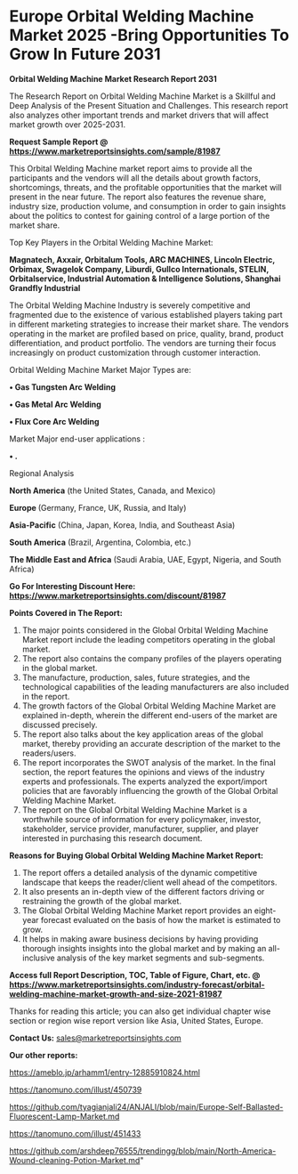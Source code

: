 # Europe Orbital Welding Machine Market 2025 -Bring Opportunities To Grow In Future 2031

<strong>Orbital Welding Machine Market Research Report 2031</strong>

The Research Report on Orbital Welding Machine Market is a Skillful and Deep Analysis of the Present Situation and Challenges. This research report also analyzes other important trends and market drivers that will affect market growth over 2025-2031.

<strong>Request Sample Report @ <a href=https://www.marketreportsinsights.com/sample/81987>https://www.marketreportsinsights.com/sample/81987</a></strong>

This Orbital Welding Machine market report aims to provide all the participants and the vendors will all the details about growth factors, shortcomings, threats, and the profitable opportunities that the market will present in the near future. The report also features the revenue share, industry size, production volume, and consumption in order to gain insights about the politics to contest for gaining control of a large portion of the market share.

Top Key Players in the Orbital Welding Machine Market:

<strong>Magnatech, Axxair, Orbitalum Tools, ARC MACHINES, Lincoln Electric, Orbimax, Swagelok Company, Liburdi, Gullco Internationals, STELIN, Orbitalservice, Industrial Automation & Intelligence Solutions, Shanghai Grandfly Industrial</strong>

The Orbital Welding Machine Industry is severely competitive and fragmented due to the existence of various established players taking part in different marketing strategies to increase their market share. The vendors operating in the market are profiled based on price, quality, brand, product differentiation, and product portfolio. The vendors are turning their focus increasingly on product customization through customer interaction.

Orbital Welding Machine Market Major Types are:

<strong>• Gas Tungsten Arc Welding

• Gas Metal Arc Welding

• Flux Core Arc Welding</strong>

Market Major end-user applications :

<strong>• .</strong>

Regional Analysis

</u><strong><b>North America</b></strong> (the United States, Canada, and Mexico)

<strong><b>Europe </b></strong>(Germany, France, UK, Russia, and Italy)

<strong><b>Asia-Pacific</b></strong> (China, Japan, Korea, India, and Southeast Asia)

<strong><b>South America</b></strong> (Brazil, Argentina, Colombia, etc.)

<strong><b>The Middle East and Africa</b></strong> (Saudi Arabia, UAE, Egypt, Nigeria, and South Africa)

<strong>Go For Interesting Discount Here: <a href=https://www.marketreportsinsights.com/discount/81987>https://www.marketreportsinsights.com/discount/81987</a></strong>

<strong>Points Covered in The Report:</strong>
<ol>
  <li>The major points considered in the Global Orbital Welding Machine Market report include the leading competitors operating in the global market.</li>
  <li>The report also contains the company profiles of the players operating in the global market.</li>
  <li>The manufacture, production, sales, future strategies, and the technological capabilities of the leading manufacturers are also included in the report.</li>
  <li>The growth factors of the Global Orbital Welding Machine Market are explained in-depth, wherein the different end-users of the market are discussed precisely.</li>
  <li>The report also talks about the key application areas of the global market, thereby providing an accurate description of the market to the readers/users.</li>
  <li>The report incorporates the SWOT analysis of the market. In the final section, the report features the opinions and views of the industry experts and professionals. The experts analyzed the export/import policies that are favorably influencing the growth of the Global Orbital Welding Machine Market.</li>
  <li>The report on the Global Orbital Welding Machine Market is a worthwhile source of information for every policymaker, investor, stakeholder, service provider, manufacturer, supplier, and player interested in purchasing this research document.</li>
</ol>
<strong>Reasons for Buying Global Orbital Welding Machine Market Report:</strong>

<ol>
  <li>The report offers a detailed analysis of the dynamic competitive landscape that keeps the reader/client well ahead of the competitors.</li>
  <li>It also presents an in-depth view of the different factors driving or restraining the growth of the global market.</li>
  <li>The Global Orbital Welding Machine Market report provides an eight-year forecast evaluated on the basis of how the market is estimated to grow.</li>
  <li>It helps in making aware business decisions by having providing thorough insights insights into the global market and by making an all-inclusive analysis of the key market segments and sub-segments.</li>
</ol>
<strong>Access full Report Description, TOC, Table of Figure, Chart, etc. @ <a href=https://www.marketreportsinsights.com/industry-forecast/orbital-welding-machine-market-growth-and-size-2021-81987>https://www.marketreportsinsights.com/industry-forecast/orbital-welding-machine-market-growth-and-size-2021-81987</a></strong>


Thanks for reading this article; you can also get individual chapter wise section or region wise report version like Asia, United States, Europe.

<strong>Contact Us:</strong>
sales@marketreportsinsights.com

<strong>Our other reports:</strong>

<a href=https://ameblo.jp/arhamm1/entry-12885910824.html>https://ameblo.jp/arhamm1/entry-12885910824.html</a>

<a href=https://tanomuno.com/illust/450739>https://tanomuno.com/illust/450739</a>

<a href=https://github.com/tyagianjali24/ANJALI/blob/main/Europe-Self-Ballasted-Fluorescent-Lamp-Market.md>https://github.com/tyagianjali24/ANJALI/blob/main/Europe-Self-Ballasted-Fluorescent-Lamp-Market.md</a>

<a href=https://tanomuno.com/illust/451433>https://tanomuno.com/illust/451433</a>

<a href=https://github.com/arshdeep76555/trendingg/blob/main/North-America-Wound-cleaning-Potion-Market.md>https://github.com/arshdeep76555/trendingg/blob/main/North-America-Wound-cleaning-Potion-Market.md</a>"
